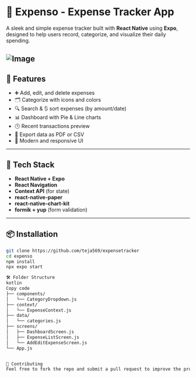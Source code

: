 # 💸 Expenso - Expense Tracker App

A sleek and simple expense tracker built with **React Native** using **Expo**, designed to help users record, categorize, and visualize their daily spending.

![Image](https://github.com/user-attachments/assets/8344a530-2098-469d-a219-ec6f948980ad)
---

## 📱 Features

- ➕ Add, edit, and delete expenses
- 🗂 Categorize with icons and colors
- 🔍 Search & 🔃 sort expenses (by amount/date)
- 📊 Dashboard with Pie & Line charts
- 🕒 Recent transactions preview
- 📁 Export data as PDF or CSV
- 🎨 Modern and responsive UI

---

## 🚀 Tech Stack

- **React Native + Expo**
- **React Navigation**
- **Context API** (for state)
- **react-native-paper**
- **react-native-chart-kit**
- **formik + yup** (form validation)

---

## 📦 Installation

```bash
git clone https://github.com/teja569/expensetracker
cd expenso
npm install
npx expo start

🛠 Folder Structure
kotlin
Copy code
├── components/
│   └── CategoryDropdown.js
├── context/
│   └── ExpenseContext.js
├── data/
│   └── categories.js
├── screens/
│   ├── DashboardScreen.js
│   ├── ExpenseListScreen.js
│   └── AddEditExpenseScreen.js
└── App.js


🤝 Contributing
Feel free to fork the repo and submit a pull request to improve the project!
